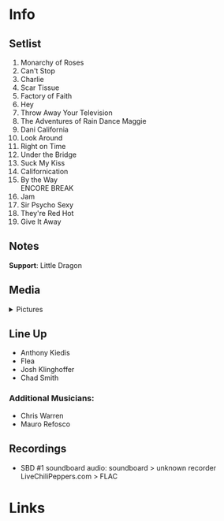 # Info

## Setlist

1. Monarchy of Roses
2. Can't Stop
3. Charlie
4. Scar Tissue
5. Factory of Faith
6. Hey
7. Throw Away Your Television
8. The Adventures of Rain Dance Maggie
9. Dani California
10. Look Around
11. Right on Time
12. Under the Bridge
13. Suck My Kiss
14. Californication
15. By the Way
<br> ENCORE BREAK
16. Jam
17. Sir Psycho Sexy
18. They're Red Hot
19. Give It Away

## Notes

**Support**: Little Dragon

## Media 

<details>
  <summary>Pictures</summary>
  <!--<img alt="Setlist" title="Setlist" src="_.jpg" height="200" />
  <img alt="Flyer" title="Flyer" src="_.jpg" height="200" />-->
</details>

## Line Up

* Anthony Kiedis
* Flea
* Josh Klinghoffer
* Chad Smith

### Additional Musicians:

* Chris Warren  
* Mauro Refosco

## Recordings

* SBD #1 soundboard audio: soundboard > unknown recorder LiveChiliPeppers.com > FLAC

# Links
